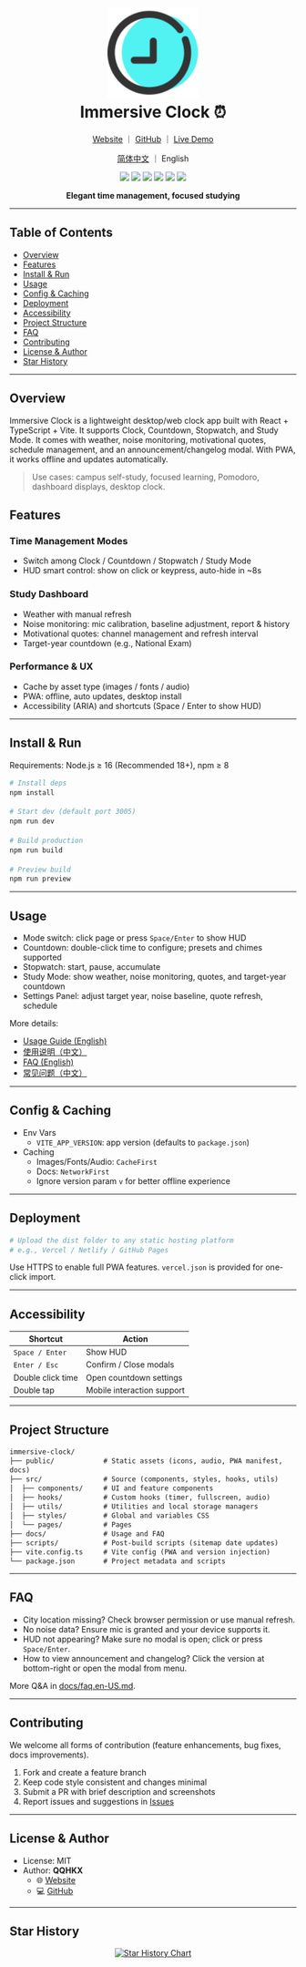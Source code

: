 <h1 align="center">
  <br/>
  <img src="public/favicon.svg" width="160" height="160" alt="Immersive Clock Logo" />
  <br/>
  Immersive Clock ⏰
</h1>

<p align="center">
  <a href="https://qqhkx.com">Website</a> ｜ <a href="https://github.com/QQHKX/immersive-clock">GitHub</a> ｜ <a href="https://clock.qqhkx.com">Live Demo</a>
</p>

<p align="center">
  <a href="./README.md">简体中文</a> ｜ English
</p>

<div align="center">

[![](https://img.shields.io/badge/version-3.10.1-blue.svg)](https://github.com/QQHKX/immersive-clock)
[![](https://img.shields.io/badge/license-MIT-green.svg)](LICENSE)
[![](https://img.shields.io/badge/React-18.2.0-61dafb.svg)](https://reactjs.org/)
[![](https://img.shields.io/badge/TypeScript-4.9.3-blue.svg)](https://www.typescriptlang.org/)
[![](https://img.shields.io/badge/Vite-4.1.0-646CFF.svg)](https://vitejs.dev/)
[![](https://img.shields.io/badge/PWA-enabled-5A0FC8.svg)](https://web.dev/progressive-web-apps/)

</div>

<div align="center">
  <strong>Elegant time management, focused studying</strong>
</div>

---

## Table of Contents
- [Overview](#overview)
- [Features](#features)
- [Install & Run](#install--run)
- [Usage](#usage)
- [Config & Caching](#config--caching)
- [Deployment](#deployment)
- [Accessibility](#accessibility)
- [Project Structure](#project-structure)
- [FAQ](#faq)
- [Contributing](#contributing)
- [License & Author](#license--author)
- [Star History](#star-history)

---

## Overview

Immersive Clock is a lightweight desktop/web clock app built with React + TypeScript + Vite. It supports Clock, Countdown, Stopwatch, and Study Mode. It comes with weather, noise monitoring, motivational quotes, schedule management, and an announcement/changelog modal. With PWA, it works offline and updates automatically.

> Use cases: campus self-study, focused learning, Pomodoro, dashboard displays, desktop clock.

## Features

### Time Management Modes
- Switch among Clock / Countdown / Stopwatch / Study Mode
- HUD smart control: show on click or keypress, auto-hide in ~8s

### Study Dashboard
- Weather with manual refresh
- Noise monitoring: mic calibration, baseline adjustment, report & history
- Motivational quotes: channel management and refresh interval
- Target-year countdown (e.g., National Exam)

### Performance & UX
- Cache by asset type (images / fonts / audio)
- PWA: offline, auto updates, desktop install
- Accessibility (ARIA) and shortcuts (Space / Enter to show HUD)

---

## Install & Run

Requirements: Node.js ≥ 16 (Recommended 18+), npm ≥ 8

```bash
# Install deps
npm install

# Start dev (default port 3005)
npm run dev

# Build production
npm run build

# Preview build
npm run preview
```

---

## Usage

- Mode switch: click page or press `Space/Enter` to show HUD
- Countdown: double-click time to configure; presets and chimes supported
- Stopwatch: start, pause, accumulate
- Study Mode: show weather, noise monitoring, quotes, and target-year countdown
- Settings Panel: adjust target year, noise baseline, quote refresh, schedule

More details:

- [Usage Guide (English)](docs/usage.en-US.md)
- [使用说明（中文）](docs/usage.zh-CN.md)
- [FAQ (English)](docs/faq.en-US.md)
- [常见问题（中文）](docs/faq.zh-CN.md)

---

## Config & Caching

- Env Vars
  - `VITE_APP_VERSION`: app version (defaults to `package.json`)
- Caching
  - Images/Fonts/Audio: `CacheFirst`
  - Docs: `NetworkFirst`
  - Ignore version param `v` for better offline experience

---

## Deployment

```bash
# Upload the dist folder to any static hosting platform
# e.g., Vercel / Netlify / GitHub Pages
```

Use HTTPS to enable full PWA features. `vercel.json` is provided for one-click import.

---

## Accessibility

| Shortcut         | Action               |
|------------------|----------------------|
| `Space / Enter`  | Show HUD             |
| `Enter / Esc`    | Confirm / Close modals |
| Double click time| Open countdown settings |
| Double tap       | Mobile interaction support |

---

## Project Structure

```text
immersive-clock/
├── public/            # Static assets (icons, audio, PWA manifest, docs)
├── src/               # Source (components, styles, hooks, utils)
│  ├── components/     # UI and feature components
│  ├── hooks/          # Custom hooks (timer, fullscreen, audio)
│  ├── utils/          # Utilities and local storage managers
│  ├── styles/         # Global and variables CSS
│  └── pages/          # Pages
├── docs/              # Usage and FAQ
├── scripts/           # Post-build scripts (sitemap date updates)
├── vite.config.ts     # Vite config (PWA and version injection)
└── package.json       # Project metadata and scripts
```

---

## FAQ

- City location missing? Check browser permission or use manual refresh.
- No noise data? Ensure mic is granted and your device supports it.
- HUD not appearing? Make sure no modal is open; click or press `Space/Enter`.
- How to view announcement and changelog? Click the version at bottom-right or open the modal from menu.

More Q&A in [docs/faq.en-US.md](docs/faq.en-US.md).

---

## Contributing

We welcome all forms of contribution (feature enhancements, bug fixes, docs improvements).

1. Fork and create a feature branch
2. Keep code style consistent and changes minimal
3. Submit a PR with brief description and screenshots
4. Report issues and suggestions in [Issues](https://github.com/QQHKX/immersive-clock/issues)

---

## License & Author

- License: MIT
- Author: **QQHKX**
  - 🌐 [Website](https://qqhkx.com)
  - 💻 [GitHub](https://github.com/QQHKX)

---

## Star History

<div align="center">
  <a href="https://star-history.com/#QQHKX/Immersive-clock" target="_blank">
    <img src="https://api.star-history.com/svg?repos=QQHKX/Immersive-clock&type=Date" alt="Star History Chart" />
  </a>
</div>